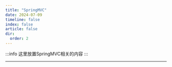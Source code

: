 ```yaml
---
title: "SpringMVC"
date: 2024-07-09
timeline: false
index: false
article: false
dir:
  order: 2
---
```


:::info
这里放置SpringMVC相关的内容
:::

--- 
<Catalog />